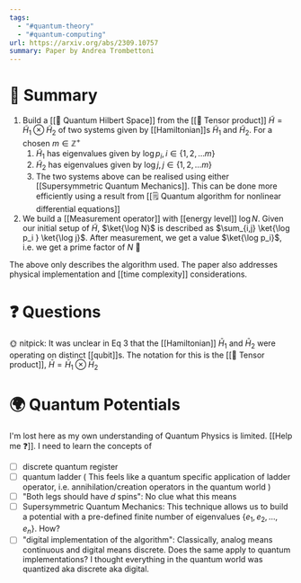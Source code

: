 ```yaml
---
tags:
  - "#quantum-theory"
  - "#quantum-computing"
url: https://arxiv.org/abs/2309.10757
summary: Paper by Andrea Trombettoni
---
```

# 🧮 Summary

1. Build a [[📘 Quantum Hilbert Space]] from the [[📘 Tensor product]] $\tilde H = \tilde H_1 \otimes \tilde H_2$ of two systems given by [[Hamiltonian]]s $\tilde H_1$ and $\tilde H_2$. For a chosen $m \in \mathbb{Z}^+$ 
	1. $\tilde H_1$ has eigenvalues given by $\log p_i, i \in \{1, 2 ,... m \}$
	2. $\tilde H_2$ has eigenvalues given by $\log j, j \in \{1, 2 ,... m \}$
	3. The two systems above can be realised using either [[Supersymmetric Quantum Mechanics]]. This can be done more efficiently using a result from [[🗒️ Quantum algorithm for nonlinear differential equations]]
2. We build a [[Measurement operator]] with [[energy level]] $\log N$. Given our initial setup of $\tilde H$, $\ket{\log N}$ is described as $\sum_{i,j} \ket{\log p_i } \ket{\log j}$. After measurement, we get a value $\ket{\log p_i}$, i.e. we get a prime factor of $N$ 🎉

The above only describes the algorithm used. The paper also addresses physical implementation and [[time complexity]] considerations.

# ❓ Questions

🌞 nitpick: It was unclear in Eq 3 that the [[Hamiltonian]] $\bar H_1$ and $\bar H_2$ were operating on distinct [[qubit]]s. The notation for this is the [[📘 Tensor product]], $\bar H = \bar H_1 \otimes \bar H_2$

# 🌍 Quantum Potentials

I'm lost here as my own understanding of Quantum Physics is limited. [[Help me ❓]]. I need to learn the concepts of
- [ ] discrete quantum register
- [ ] quantum ladder ( This feels like a quantum specific application of ladder operator, i.e. annihilation/creation operators in the quantum world )
- [ ] "Both legs should have $d$ spins": No clue what this means
- [ ] Supersymmetric Quantum Mechanics: This technique allows us to build a potential with a pre-defined finite number of eigenvalues $\{ e_1, e_2, \dots , e_n \}$. How?
- [ ] "digital implementation of the algorithm": Classically, analog means continuous and digital means discrete. Does the same apply to quantum implementations? I thought everything in the quantum world was quantized aka discrete aka digital.